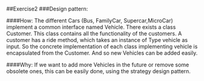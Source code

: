 ##Exercise2
###Design pattern:

####How:
The different Cars (Bus, FamilyCar, Supercar,MicroCar) implement a common interface named Vehicle.
There exists a class Customer. This class contains all the functionality 
of the customers. A customer has a ride method, which takes an instance of Type vehicle
as input. So the concrete implementation of each class implementing vehicle is encapsulated from the Customer.
And so new Vehicles can be added easily.

####Why:
If we want to add more Vehicles in the future or remove some obsolete ones, this 
can be easily done, using the strategy design pattern.
